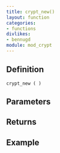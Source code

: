 ```yaml
---
title: crypt_new()
layout: function
categories:
- functions
divlikes:
- bennugd
module: mod_crypt
---
```


## Definition

    crypt_new ( )

## Parameters

## Returns

## Example
